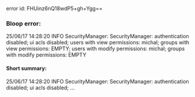 error id: FHUinz6nQ18wdP5+gh+Ygg==
### Bloop error:

25/06/17 14:28:20 INFO SecurityManager: SecurityManager: authentication disabled; ui acls disabled; users with view permissions: michal; groups with view permissions: EMPTY; users with modify permissions: michal; groups with modify permissions: EMPTY
#### Short summary: 

25/06/17 14:28:20 INFO SecurityManager: SecurityManager: authentication disabled; ui acls disabled; ...